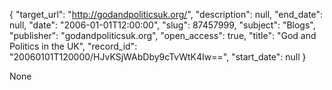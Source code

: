{
  "target_url": "http://godandpoliticsuk.org/", 
  "description": null, 
  "end_date": null, 
  "date": "2006-01-01T12:00:00", 
  "slug": 87457999, 
  "subject": "Blogs", 
  "publisher": "godandpoliticsuk.org", 
  "open_access": true, 
  "title": "God and Politics in the UK", 
  "record_id": "20060101T120000/HJvKSjWAbDby9cTvWtK4Iw==", 
  "start_date": null
}

None